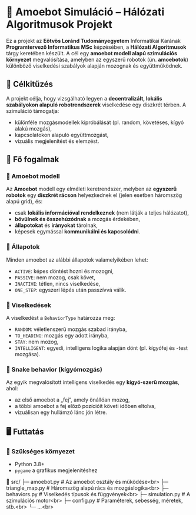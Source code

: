 # 🧠 Amoebot Simuláció – Hálózati Algoritmusok Projekt

Ez a projekt az **Eötvös Loránd Tudományegyetem** Informatikai Karának **Programtervező Informatikus MSc** képzésében, a **Hálózati Algoritmusok** tárgy keretében készült. A cél egy **amoebot modell alapú szimulációs környezet** megvalósítása, amelyben az egyszerű robotok (ún. **amoebotok**) különböző viselkedési szabályok alapján mozognak és együttműködnek.

## 🎯 Célkitűzés

A projekt célja, hogy vizsgálható legyen a **decentralizált, lokális szabályokon alapuló robotrendszerek** viselkedése egy diszkrét térben. A szimuláció támogatja:

- különféle mozgásmodellek kipróbálását (pl. random, követéses, kígyó alakú mozgás),
- kapcsolatokon alapuló együttmozgást,
- vizuális megjelenítést és elemzést.

## 🧬 Fő fogalmak

### 🔹 Amoebot modell
Az **Amoebot** modell egy elméleti keretrendszer, melyben az **egyszerű robotok** egy **diszkrét rácson** helyezkednek el (jelen esetben háromszög alapú grid), és:
- csak **lokális információval rendelkeznek** (nem látják a teljes hálózatot),
- **bővülnek és összehúzódnak** a mozgás érdekében,
- **állapotokat** és **irányokat** tárolnak,
- képesek egymással **kommunikálni és kapcsolódni**.

### 🔹 Állapotok
Minden amoebot az alábbi állapotok valamelyikében lehet:
- `ACTIVE`: képes döntést hozni és mozogni,
- `PASSIVE`: nem mozog, csak követ,
- `INACTIVE`: tétlen, nincs viselkedése,
- `ONE_STEP`: egyszeri lépés után passzívvá válik.

### 🔹 Viselkedések
A viselkedést a `BehaviorType` határozza meg:
- `RANDOM`: véletlenszerű mozgás szabad irányba,
- `TO_HEADING`: mozgás egy adott irányba,
- `STAY`: nem mozog,
- `INTELLIGENT`: egyedi, intelligens logika alapján dönt (pl. kígyófej és -test mozgása).

### 🔹 Snake behavior (kígyómozgás)
Az egyik megvalósított intelligens viselkedés egy **kígyó-szerű mozgás**, ahol:
- az első amoebot a „fej”, amely önállóan mozog,
- a többi amoebot a fej előző pozícióit követi időben eltolva,
- vizuálisan egy hullámzó lánc jön létre.

## 🖥️ Futtatás

### 🔧 Szükséges környezet
- Python 3.8+
- `pygame` a grafikus megjelenítéshez

📁 src/
 ├─ amoebot.py           # Az amoebot osztály és működése<br\>
 ├─ triangle_map.py      # Háromszög alapú rács és mozgáslogika<br\>
 ├─ behaviors.py         # Viselkedés típusok és függvények<br\>
 ├─ simulation.py        # A szimulációs motor<br\>
 ├─ config.py            # Paraméterek, sebesség, méretek, stb.<br\>
 └─ ...<br\>
